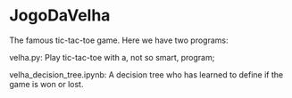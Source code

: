 # JogoDaVelha
The famous tic-tac-toe game.
Here we have two programs:

velha.py:
      Play tic-tac-toe with a, not so smart, program;

velha_decision_tree.ipynb:
      A decision tree who has learned to define if the game is won or lost.
